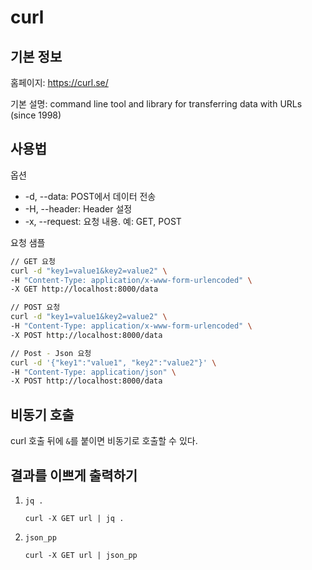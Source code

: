 # curl
## 기본 정보
홈페이지: https://curl.se/

기본 설명: command line tool and library for transferring data with URLs (since 1998)

## 사용법
옵션
- -d, --data: POST에서 데이터 전송
- -H, --header: Header 설정
- -x, --request: 요청 내용. 예: GET, POST

요청 샘플
~~~bash
// GET 요청
curl -d "key1=value1&key2=value2" \
-H "Content-Type: application/x-www-form-urlencoded" \
-X GET http://localhost:8000/data

// POST 요청
curl -d "key1=value1&key2=value2" \
-H "Content-Type: application/x-www-form-urlencoded" \
-X POST http://localhost:8000/data

// Post - Json 요청
curl -d '{"key1":"value1", "key2":"value2"}' \
-H "Content-Type: application/json" \
-X POST http://localhost:8000/data
~~~

## 비동기 호출
curl 호출 뒤에 `&`를 붙이면 비동기로 호출할 수 있다.

## 결과를 이쁘게 출력하기
1. `jq .`
   ```
   curl -X GET url | jq .
   ```
2. `json_pp`
   ```
   curl -X GET url | json_pp
   ```